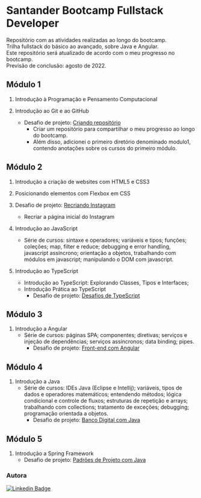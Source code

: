 # Santander Bootcamp Fullstack Developer

Repositório com as atividades realizadas ao longo do bootcamp. <br>
Trilha fullstack do básico ao avançado, sobre Java e Angular. <br>
Este repositório será atualizado de acordo com o meu progresso no bootcamp. <br>
Previsão de conclusão: agosto de 2022.

## Módulo 1

1. Introdução à Programação e Pensamento Computacional

2. Introdução ao Git e ao GitHub

    * Desafio de projeto: [Criando repositório](https://github.com/arlenesantos/Santander-Bootcamp-DIO/tree/main/modulo1) 
        - Criar um repositório para compartilhar o meu progresso ao longo do bootcamp. 
        - Além disso, adicionei o primeiro diretório denominado modulo1, contendo anotações sobre os cursos do primeiro módulo. 

## Módulo 2 

1. Introdução a criação de websites com HTML5 e CSS3

2. Posicionando elementos com Flexbox em CSS

3. Desafio de projeto: [Recriando Instagram](https://github.com/arlenesantos/Santander-Bootcamp-DIO/tree/main/modulo2/recriando-instagram) 
    * Recriar a página inicial do Instagram

4. Introdução ao JavaScript
    * Série de cursos: sintaxe e operadores; variáveis e tipos; funções; coleções; map, filter e reduce; debugging e error handling, javascript assíncrono; orientação a objetos, trabalhando com módulos em javascript; manipulando o DOM com javascript.

5. Introdução ao TypeScript
    * Introdução ao TypeScript: Explorando Classes, Tipos e Interfaces;
    * Introdução Prática ao TypeScript
        * Desafio de projeto: [Desafios de TypeScript](https://github.com/arlenesantos/Santander-Bootcamp-DIO/tree/main/modulo2/desafios-typescript) 

## Módulo 3

1. Introdução a Angular
    * Série de cursos: páginas SPA; componentes; diretivas; serviços e injeção de dependências; serviços assíncronos; data binding; pipes.
        * Desafio de projeto: [Front-end com Angular](https://github.com/arlenesantos/Santander-Bootcamp-DIO/tree/main/modulo3/desafio-bookstore)

## Módulo 4

1. Introdução a Java
    * Série de cursos: IDEs Java (Eclipse e Intellij); variáveis, tipos de dados e operadores matemáticos; entendendo métodos; lógica condicional e controle de fluxos; estruturas de repetição e arrays; trabalhando com collections; tratamento de exceções; debugging; programação orientada a objetos. 
        * Desafio de projeto: [Banco Digital com Java](https://github.com/arlenesantos/Santander-Bootcamp-DIO/tree/main/modulo4/desafio-banco)

## Módulo 5

1. Introdução a Spring Framework
    * Desafio de projeto: [Padrões de Projeto com Java](https://github.com/arlenesantos/Santander-Bootcamp-DIO/tree/main/modulo5/java-design-patterns)
   


### Autora

[![Linkedin Badge](https://img.shields.io/badge/Arlene%20Santos-0077B5?style=for-the-badge&logo=linkedin&logoColor=white&link=https://www.linkedin.com/in/arlenesantos89/)](https://www.linkedin.com/in/arlenesantos89/) 


        